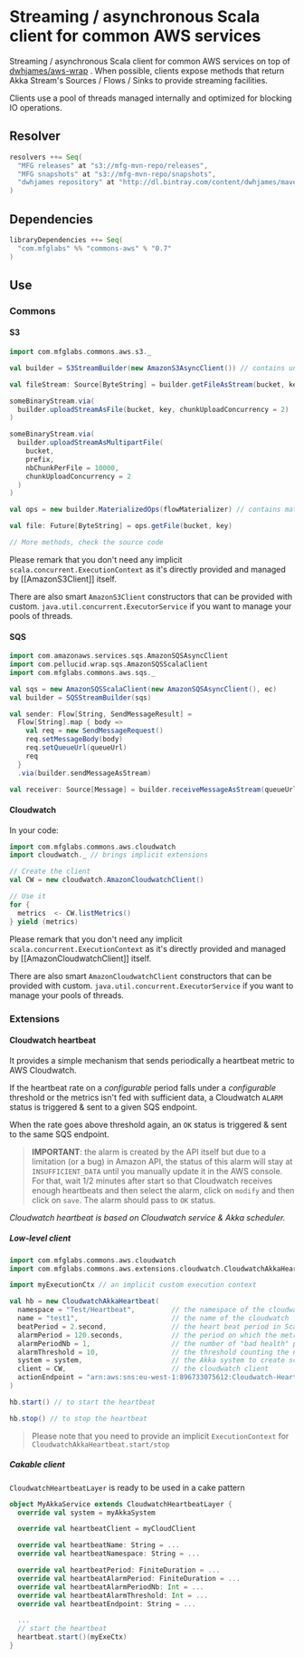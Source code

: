 # Streaming / asynchronous Scala client for common AWS services

Streaming / asynchronous Scala client for common AWS services on top of [dwhjames/aws-wrap](https://github.com/dwhjames/aws-wrap)
. When possible, clients expose methods that return Akka Stream's Sources / Flows / Sinks to provide streaming facilities.

Clients use a pool of threads managed internally and optimized for blocking IO operations.

## Resolver

```scala
resolvers ++= Seq(
  "MFG releases" at "s3://mfg-mvn-repo/releases",
  "MFG snapshots" at "s3://mfg-mvn-repo/snapshots",
  "dwhjames repository" at "http://dl.bintray.com/content/dwhjames/maven",
)
```

## Dependencies

```scala
libraryDependencies ++= Seq(
  "com.mfglabs" %% "commons-aws" % "0.7"
)
```

## Use

### Commons

#### S3

```scala
import com.mfglabs.commons.aws.s3._

val builder = S3StreamBuilder(new AmazonS3AsyncClient()) // contains un-materialized composable Source / Flow / Sink

val fileStream: Source[ByteString] = builder.getFileAsStream(bucket, key)

someBinaryStream.via(
  builder.uploadStreamAsFile(bucket, key, chunkUploadConcurrency = 2)
)

someBinaryStream.via(
  builder.uploadStreamAsMultipartFile(
    bucket, 
    prefix, 
    nbChunkPerFile = 10000, 
    chunkUploadConcurrency = 2
  )
)

val ops = new builder.MaterializedOps(flowMaterializer) // contains materialized methods on top of S3Stream

val file: Future[ByteString] = ops.getFile(bucket, key)

// More methods, check the source code
```

Please remark that you don't need any implicit `scala.concurrent.ExecutionContext` as it's directly provided
and managed by [[AmazonS3Client]] itself.

There are also smart `AmazonS3Client` constructors that can be provided with custom.
`java.util.concurrent.ExecutorService` if you want to manage your pools of threads.


#### SQS

```scala
import com.amazonaws.services.sqs.AmazonSQSAsyncClient 
import com.pellucid.wrap.sqs.AmazonSQSScalaClient
import com.mfglabs.commons.aws.sqs._

val sqs = new AmazonSQSScalaClient(new AmazonSQSAsyncClient(), ec)
val builder = SQSStreamBuilder(sqs)

val sender: Flow[String, SendMessageResult] =
  Flow[String].map { body =>
    val req = new SendMessageRequest()
    req.setMessageBody(body)
    req.setQueueUrl(queueUrl)
    req
  }
  .via(builder.sendMessageAsStream)

val receiver: Source[Message] = builder.receiveMessageAsStream(queueUrl, autoAck = false)
```

#### Cloudwatch

In your code:

```scala
import com.mfglabs.commons.aws.cloudwatch
import cloudwatch._ // brings implicit extensions

// Create the client
val CW = new cloudwatch.AmazonCloudwatchClient()

// Use it
for {
  metrics  <- CW.listMetrics()
} yield (metrics)
```

Please remark that you don't need any implicit `scala.concurrent.ExecutionContext` as it's directly provided
and managed by [[AmazonCloudwatchClient]] itself.

There are also smart `AmazonCloudwatchClient` constructors that can be provided with custom.
`java.util.concurrent.ExecutorService` if you want to manage your pools of threads.

### Extensions

#### Cloudwatch heartbeat

It provides a simple mechanism that sends periodically a heartbeat metric to AWS Cloudwatch.

If the heartbeat rate on a _configurable_ period falls under a _configurable_ threshold or the metrics isn't fed with sufficient data, a Cloudwatch `ALARM` status is triggered & sent to a given SQS endpoint.

When the rate goes above threshold again, an `OK` status is triggered & sent to the same SQS endpoint.

> **IMPORTANT**: the alarm is created by the API itself but due to a limitation (or a bug) in Amazon API, the status of this alarm will stay at `INSUFFICIENT_DATA` until you manually update it in the AWS console.
For that, wait 1/2 minutes after start so that Cloudwatch receives enough heartbeats and then select the alarm, click on `modify` and then click on `save`. The alarm should pass to `OK` status.

_Cloudwatch heartbeat is based on Cloudwatch service & Akka scheduler._

##### Low-level client

```scala
import com.mfglabs.commons.aws.cloudwatch
import com.mfglabs.commons.aws.extensions.cloudwatch.CloudwatchAkkaHeartbeat

import myExecutionCtx // an implicit custom execution context

val hb = new CloudwatchAkkaHeartbeat(
  namespace = "Test/Heartbeat",         // the namespace of the cloudwatch metrics
  name = "test1",                       // the name of the cloudwatch
  beatPeriod = 2.second,                // the heart beat period in Scala.concurrent.duration.Duration string format
  alarmPeriod = 120.seconds,            // the period on which the metrics is analyzed to determine the heartbeat health
  alarmPeriodNb = 1,                    // the number of "bad health" periods after which the alarm is triggered
  alarmThreshold = 10,                  // the threshold counting the number of heartbeats on a period under which the "bad health" is detected
  system = system,                      // the Akka system to create scheduler
  client = CW,                          // the cloudwatch client
  actionEndpoint = "arn:aws:sns:eu-west-1:896733075612:Cloudwatch-HeartBeat-Test" // the actionEndpoint (SQS) to which Cloudwatch will send the alarm
)

hb.start() // to start the heartbeat

hb.stop() // to stop the heartbeat
```

> Please note that you need to provide an implicit `ExecutionContext` for `CloudwatchAkkaHeartbeat.start/stop`

##### Cakable client

`CloudwatchHeartbeatLayer` is ready to be used in a cake pattern

```scala
object MyAkkaService extends CloudwatchHeartbeatLayer {
  override val system = myAkkaSystem

  override val heartbeatClient = myCloudClient

  override val heartbeatName: String = ...
  override val heartbeatNamespace: String = ...

  override val heartbeatPeriod: FiniteDuration = ...
  override val heartbeatAlarmPeriod: FiniteDuration = ...
  override val heartbeatAlarmPeriodNb: Int = ...
  override val heartbeatAlarmThreshold: Int = ...
  override val heartbeatEndpoint: String = ...

  ...
  // start the heartbeat
  heartbeat.start()(myExeCtx)
}
```
